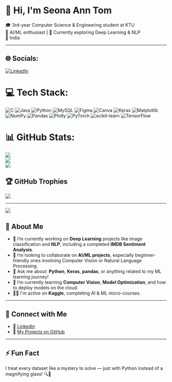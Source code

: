 
# 👋 Hi, I'm Seona Ann Tom

🎓 3rd-year Computer Science & Engineering student at KTU  
🤖 AI/ML enthusiast | 🌱 Currently exploring Deep Learning & NLP  
📍 India

---

## 🌐 Socials:
[![LinkedIn](https://img.shields.io/badge/LinkedIn-%230077B5.svg?logo=linkedin&logoColor=white)](https://linkedin.com/in/seona-ann-tom-06351332a) 

# 💻 Tech Stack:
![C](https://img.shields.io/badge/c-%2300599C.svg?style=for-the-badge&logo=c&logoColor=white) ![Java](https://img.shields.io/badge/java-%23ED8B00.svg?style=for-the-badge&logo=openjdk&logoColor=white) ![Python](https://img.shields.io/badge/python-3670A0?style=for-the-badge&logo=python&logoColor=ffdd54) ![MySQL](https://img.shields.io/badge/mysql-4479A1.svg?style=for-the-badge&logo=mysql&logoColor=white) ![Figma](https://img.shields.io/badge/figma-%23F24E1E.svg?style=for-the-badge&logo=figma&logoColor=white) ![Canva](https://img.shields.io/badge/Canva-%2300C4CC.svg?style=for-the-badge&logo=Canva&logoColor=white) ![Keras](https://img.shields.io/badge/Keras-%23D00000.svg?style=for-the-badge&logo=Keras&logoColor=white) ![Matplotlib](https://img.shields.io/badge/Matplotlib-%23ffffff.svg?style=for-the-badge&logo=Matplotlib&logoColor=black) ![NumPy](https://img.shields.io/badge/numpy-%23013243.svg?style=for-the-badge&logo=numpy&logoColor=white) ![Pandas](https://img.shields.io/badge/pandas-%23150458.svg?style=for-the-badge&logo=pandas&logoColor=white) ![Plotly](https://img.shields.io/badge/Plotly-%233F4F75.svg?style=for-the-badge&logo=plotly&logoColor=white) ![PyTorch](https://img.shields.io/badge/PyTorch-%23EE4C2C.svg?style=for-the-badge&logo=PyTorch&logoColor=white) ![scikit-learn](https://img.shields.io/badge/scikit--learn-%23F7931E.svg?style=for-the-badge&logo=scikit-learn&logoColor=white) ![TensorFlow](https://img.shields.io/badge/TensorFlow-%23FF6F00.svg?style=for-the-badge&logo=TensorFlow&logoColor=white)
# 📊 GitHub Stats:
![](https://github-readme-stats.vercel.app/api?username=seonaann&theme=merko&hide_border=false&include_all_commits=false&count_private=false)<br/>
![](https://nirzak-streak-stats.vercel.app/?user=seonaann&theme=merko&hide_border=false)<br/>
![](https://github-readme-stats.vercel.app/api/top-langs/?username=seonaann&theme=merko&hide_border=false&include_all_commits=false&count_private=false&layout=compact)

## 🏆 GitHub Trophies
![](https://github-profile-trophy.vercel.app/?username=seonaann&theme=radical&no-frame=false&no-bg=true&margin-w=4)

---
[![](https://visitcount.itsvg.in/api?id=seonaann&icon=0&color=0)](https://visitcount.itsvg.in)

<!-- Proudly created with GPRM ( https://gprm.itsvg.in ) -->


## 🚀 About Me

- 🔭 I’m currently working on **Deep Learning** projects like image classification and **NLP**, including a completed **IMDB Sentiment Analysis**.
- 🤝 I’m looking to collaborate on **AI/ML projects**, especially beginner-friendly ones involving Computer Vision or Natural Language Processing.
- 💬 Ask me about: **Python**, **Keras**, **pandas**, or anything related to my ML learning journey!
- 🌱 I’m currently learning **Computer Vision**, **Model Optimization**, and how to deploy models on the cloud.
- 👨‍💻 I'm active on **Kaggle**, completing AI & ML micro-courses.

---

## 🔗 Connect with Me

- 💼 [LinkedIn](https://www.linkedin.com/in/seona-ann-tom-06351332a/)
- 📂 [My Projects on GitHub](https://github.com/seonaann)

---

## ⚡ Fun Fact

I treat every dataset like a mystery to solve — just with Python instead of a magnifying glass! 🔍🐍
